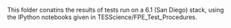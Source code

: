 This folder conatins the results of tests run on a 6.1 (San Diego) stack, using the IPython notebooks given in TESScience/FPE_Test_Procedures.
